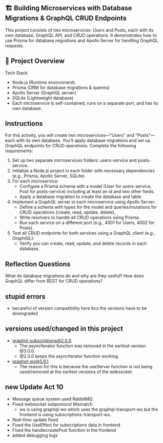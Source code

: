## 🏗️ Building Microservices with Database Migrations & GraphQL CRUD Endpoints

This project consists of two microservices: Users and Posts, each with its own database, GraphQL API, and CRUD operations. It demonstrates how to use Prisma for database migrations and Apollo Server for handling GraphQL requests.

## 📌 Project Overview

Tech Stack

- Node.js (Runtime environment)
- Prisma (ORM for database migrations & queries)
- Apollo Server (GraphQL server)
- SQLite (Lightweight database)
- Each microservice is self-contained, runs on a separate port, and has its own database.

## Instructions

For this activity, you will create two microservices—"Users" and "Posts"—each with its own database. You’ll apply database migrations and set up GraphQL endpoints for CRUD operations. Complete the following requirements:

1. Set up two separate microservices folders: users-service and posts-service.
2. Initialize a Node.js project in each folder with necessary dependencies (e.g., Prisma, Apollo Server, SQLite).
3. For each microservice:
   - Configure a Prisma schema with a model (User for users-service, Post for posts-service) including at least an id and two other fields.
   - Apply a database migration to create the database and table.
4. Implement a GraphQL server in each microservice using Apollo Server:
   - Define a schema with types for the model and queries/mutations for CRUD operations (create, read, update, delete).
   - Write resolvers to handle all CRUD operations using Prisma.
   - Run each service on a different port (e.g., 4001 for Users, 4002 for Posts).
5. Test all CRUD endpoints for both services using a GraphQL client (e.g., GraphiQL):
   - Verify you can create, read, update, and delete records in each database.

## Reflection Questions

What do database migrations do and why are they useful?
How does GraphQL differ from REST for CRUD operations?

## stupid errors

- becareful of version compatibility here bcs the versions have to be downgraded

## versions used/changed in this project

- graphql-subscriptions@2.0.0.
  - The asyncIterator function was removed in the earliest version @3.0.0.
  - @2.0.0 keeps the asyncIterator function working.
- graphql-ws@5.9.1
  - The reason for this is because the useServer function is not being used/removed at the earliest versions of the websocket.

## new Update Act 10
- Message queue system used RabbitMQ
- Fixed websocket subprotocol Mismatch
   - ws is using graphql-ws which uses the graphql-transport-ws but the frontend is using subscriptions-transport-ws.
- Real-time update fixed
- Fixed the UseEffect for subscriptions data in frontend
- Fixed the handlecreatePost function in the frontend
- added debugging logs
